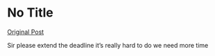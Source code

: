 # No Title

[Original Post](https://discourse.onlinedegree.iitm.ac.in/t/166866/6)

<p>Sir please extend the deadline it’s really hard to do we need more time</p>